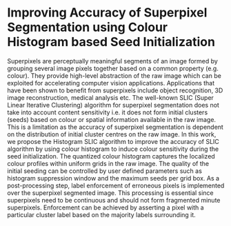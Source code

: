 # Improving Accuracy of Superpixel Segmentation using Colour Histogram based Seed Initialization
Superpixels are perceptually meaningful segments of an image formed by grouping several image pixels together based on a common property (e.g. colour). They provide high-level abstraction of the raw image which can be exploited for accelerating computer vision applications. Applications that have been shown to benefit from superpixels include object recognition, 3D image reconstruction, medical analysis etc.
The well-known SLIC (Super Linear Iterative Clustering) algorithm for superpixel segmentation does not take into account content sensitivity i.e. it does not form initial clusters (seeds) based on colour or spatial information available in the raw image. This is a limitation as the accuracy of superpixel segmentation is dependent on the distribution of initial cluster centres on the raw image. 
In this work, we propose the Histogram SLIC algorithm to improve the accuracy of SLIC algorithm by using colour histogram to induce colour sensitivity during the seed initialization. The quantized colour histogram captures the localized colour profiles within uniform grids in the raw image. The quality of the initial seeding can be controlled by user defined parameters such as histogram suppression window and the maximum seeds per grid box. As a post-processing step, label enforcement of erroneous pixels is implemented over the superpixel segmented image. This processing is essential since superpixels need to be continuous and should not form fragmented minute superpixels. Enforcement can be achieved by asserting a pixel with a particular cluster label based on the majority labels surrounding it.


